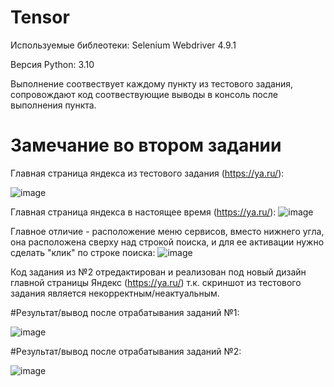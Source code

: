 # Tensor
Используемые библеотеки: Selenium Webdriver 4.9.1 

Версия Python: 3.10

Выполнение соотвествует каждому пункту из тестового задания, сопровождают код соотвествующие выводы в консоль после выполнения пункта.
# Замечание во втором задании
Главная страница яндекса из тестового задания (https://ya.ru/):

![image](https://github.com/timahols/Tensor/assets/117768695/a4f40a7a-35c9-4f60-b598-4dedfe4415bb)

Главная страница яндекса в настоящее время (https://ya.ru/):
![image](https://github.com/timahols/Tensor/assets/117768695/0424f75c-a049-40a5-a0c0-559faca477c1)

Главное отличие - расположение меню сервисов, вместо нижнего угла, она расположена сверху над строкой поиска, и для ее активации нужно сделать "клик" по строке поиска:
![image](https://github.com/timahols/Tensor/assets/117768695/677f8708-a2cd-4899-be19-03ce306011bd)

Код задания из №2 отредактирован и реализован под новый дизайн главной страницы Яндекс (https://ya.ru/) т.к. скриншот из тестового задания является некорректным/неактуальным.

#Результат/вывод после отрабатывания заданий №1:

![image](https://github.com/timahols/Tensor/assets/117768695/ca4f2712-fc70-4bf2-bda4-90f10c41027c)

#Результат/вывод после отрабатывания заданий №2:

![image](https://github.com/timahols/Tensor/assets/117768695/1f843d74-856a-465d-99f5-5973a1c1268a)
